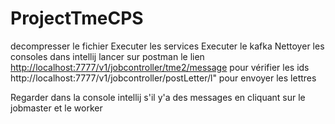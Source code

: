 # ProjectTmeCPS

decompresser le fichier
Executer les services
Executer le kafka
Nettoyer les consoles dans intellij
lancer sur postman le lien [http://localhost:7777/v1/jobcontroller/tme2/message](http://localhost:7777/v1/jobcontroller/getById/{2}) pour vérifier les ids
http://localhost:7777/v1/jobcontroller/postLetter/l" pour envoyer les lettres

Regarder dans la console intellij s'il y'a des messages en cliquant sur le jobmaster et le worker
